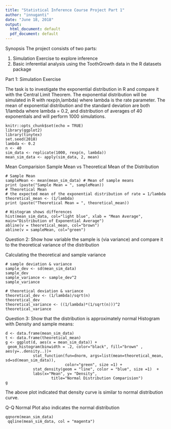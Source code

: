```yaml
---
title: "Statistical Inference Course Project Part 1"
author: "innuganti"
date: "June 18, 2018"
output:
  html_document: default
  pdf_document: default
---
```

Synopsis
The project consists of two parts:
1. Simulation Exercise to explore inference
2. Basic inferential analysis using the ToothGrowth data in the R datasets package

Part 1: Simulation Exercise

The task is to investigate the exponential distribution in R and compare it with the Central Limit Theorem. The exponential distribution will be simulated in R with rexp(n,lambda) where lambda is the rate parameter. The mean of exponential distribution and the standard deviation are both 1/lambda where lambda = 0.2, and distribution of averages of 40 exponentials and will perform 1000 simulations.

```{r setup, include=FALSE}
knitr::opts_chunk$set(echo = TRUE)
library(ggplot2)
library(tinytex)
set.seed(2018)
lambda <- 0.2
n <- 40
sim_data <- replicate(1000, rexp(n, lambda))
mean_sim_data <- apply(sim_data, 2, mean)
```
Mean Comparision
Sample Mean vs Theoretical Mean of the Distribution

```{r}
# Sample Mean
sampleMean <- mean(mean_sim_data) # Mean of sample means
print (paste("Sample Mean = ", sampleMean))
# Theoretical Mean
# the expected mean of the exponential distribution of rate = 1/lambda
theoretical_mean <- (1/lambda)
print (paste("Theoretical Mean = ", theoretical_mean))
```
```{r}
# Histogram shows differences
hist(mean_sim_data, col="light blue", xlab = "Mean Average", main="Distribution of Exponential Average")
abline(v = theoretical_mean, col="brown")
abline(v = sampleMean, col="green")
```
Question 2: Show how variable the sample is (via variance) and compare it to the theoretical variance of the distribution

Calculating the theoretical and sample variance
```{r}
# sample deviation & variance
sample_dev <- sd(mean_sim_data)
sample_dev
sample_variance <- sample_dev^2
sample_variance
```

```{r}
# theoretical deviation & variance
theoretical_dev <- (1/lambda)/sqrt(n)
theoretical_dev
theoretical_variance <- ((1/lambda)*(1/sqrt(n)))^2
theoretical_variance
```
Question 3: Show that the distribution is approximately normal
Histogram with Density and sample means:
```{r}
d <- data.frame(mean_sim_data)
t <- data.frame(theoretical_mean)
g <- ggplot(d, aes(x = mean_sim_data)) +
 geom_histogram(binwidth = .2, color="black", fill="brown" , aes(y=..density..))+
            stat_function(fun=dnorm, args=list(mean=theoretical_mean, sd=sd(mean_sim_data)), 
                          color="green", size =1) +
            stat_density(geom = "line", color = "blue", size =1)  +
            labs(x="Mean", y= "Density", 
                    title="Normal Distribution Comparision")
g
```
The above plot indicated that density curve is similar to normal distribution curve.

Q-Q Normal Plot also indicates the normal distribution
```{r}
qqnorm(mean_sim_data)
 qqline(mean_sim_data, col = "magenta")
```


